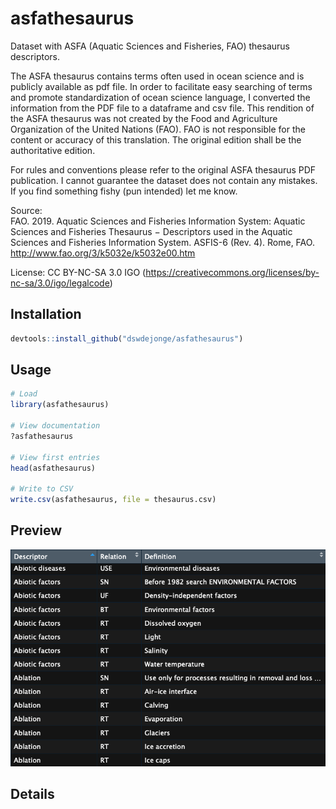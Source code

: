 # asfathesaurus

Dataset with ASFA (Aquatic Sciences and Fisheries, FAO) thesaurus descriptors.

The ASFA thesaurus contains terms often used in ocean science and is publicly available as pdf file. In order to facilitate easy searching of terms and promote standardization of ocean science language, I converted the information from the PDF file to a dataframe and csv file. This rendition of the ASFA thesaurus was not created by the Food and Agriculture Organization of the United Nations (FAO). FAO is not responsible for the content or accuracy of this translation. The original edition shall be the authoritative edition.

For rules and conventions please refer to the original ASFA thesaurus PDF publication. I cannot guarantee the dataset does not contain any mistakes. If you find something fishy (pun intended) let me know.

Source:  
FAO. 2019. Aquatic Sciences and Fisheries Information System: Aquatic Sciences and Fisheries Thesaurus − Descriptors used in the Aquatic Sciences and Fisheries Information System. ASFIS-6 (Rev. 4). Rome, FAO. http://www.fao.org/3/k5032e/k5032e00.htm

License:
CC BY-NC-SA 3.0 IGO (https://creativecommons.org/licenses/by-nc-sa/3.0/igo/legalcode)

## Installation
``` r
devtools::install_github("dswdejonge/asfathesaurus")
```

## Usage
``` r
# Load
library(asfathesaurus)

# View documentation
?asfathesaurus

# View first entries
head(asfathesaurus)

# Write to CSV
write.csv(asfathesaurus, file = thesaurus.csv)
```

## Preview
![preview](https://raw.githubusercontent.com/dswdejonge/asfathesaurus/master/data-raw/preview.png)  

## Details
